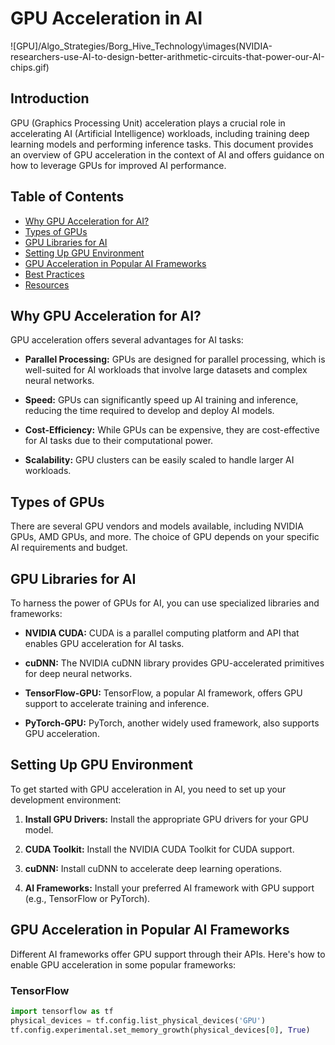 # GPU Acceleration in AI

![GPU]/Algo_Strategies/Borg_Hive_Technology\images\(NVIDIA-researchers-use-AI-to-design-better-arithmetic-circuits-that-power-our-AI-chips.gif)

## Introduction

GPU (Graphics Processing Unit) acceleration plays a crucial role in accelerating AI (Artificial Intelligence) workloads, including training deep learning models and performing inference tasks. This document provides an overview of GPU acceleration in the context of AI and offers guidance on how to leverage GPUs for improved AI performance.

## Table of Contents

- [Why GPU Acceleration for AI?](#why-gpu-acceleration-for-ai)
- [Types of GPUs](#types-of-gpus)
- [GPU Libraries for AI](#gpu-libraries-for-ai)
- [Setting Up GPU Environment](#setting-up-gpu-environment)
- [GPU Acceleration in Popular AI Frameworks](#gpu-acceleration-in-popular-ai-frameworks)
- [Best Practices](#best-practices)
- [Resources](#resources)

## Why GPU Acceleration for AI?

GPU acceleration offers several advantages for AI tasks:

- **Parallel Processing:** GPUs are designed for parallel processing, which is well-suited for AI workloads that involve large datasets and complex neural networks.

- **Speed:** GPUs can significantly speed up AI training and inference, reducing the time required to develop and deploy AI models.

- **Cost-Efficiency:** While GPUs can be expensive, they are cost-effective for AI tasks due to their computational power.

- **Scalability:** GPU clusters can be easily scaled to handle larger AI workloads.

## Types of GPUs

There are several GPU vendors and models available, including NVIDIA GPUs, AMD GPUs, and more. The choice of GPU depends on your specific AI requirements and budget.

## GPU Libraries for AI

To harness the power of GPUs for AI, you can use specialized libraries and frameworks:

- **NVIDIA CUDA:** CUDA is a parallel computing platform and API that enables GPU acceleration for AI tasks.

- **cuDNN:** The NVIDIA cuDNN library provides GPU-accelerated primitives for deep neural networks.

- **TensorFlow-GPU:** TensorFlow, a popular AI framework, offers GPU support to accelerate training and inference.

- **PyTorch-GPU:** PyTorch, another widely used framework, also supports GPU acceleration.

## Setting Up GPU Environment

To get started with GPU acceleration in AI, you need to set up your development environment:

1. **Install GPU Drivers:** Install the appropriate GPU drivers for your GPU model.

2. **CUDA Toolkit:** Install the NVIDIA CUDA Toolkit for CUDA support.

3. **cuDNN:** Install cuDNN to accelerate deep learning operations.

4. **AI Frameworks:** Install your preferred AI framework with GPU support (e.g., TensorFlow or PyTorch).

## GPU Acceleration in Popular AI Frameworks

Different AI frameworks offer GPU support through their APIs. Here's how to enable GPU acceleration in some popular frameworks:

### TensorFlow

```python
import tensorflow as tf
physical_devices = tf.config.list_physical_devices('GPU')
tf.config.experimental.set_memory_growth(physical_devices[0], True)

